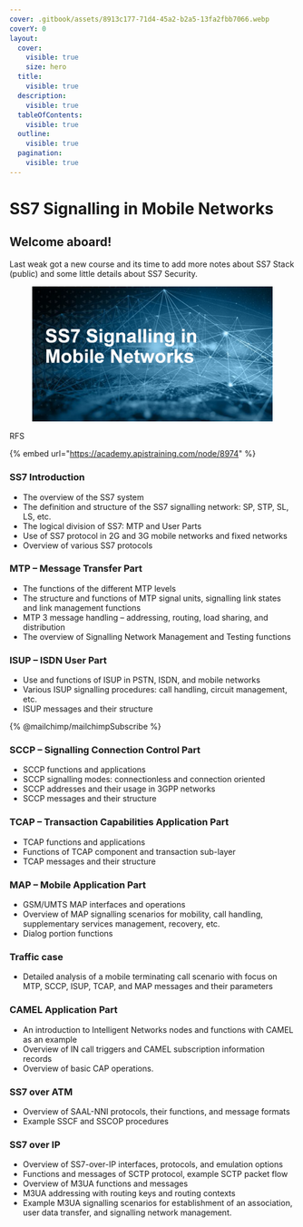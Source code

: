 ```yaml
---
cover: .gitbook/assets/8913c177-71d4-45a2-b2a5-13fa2fbb7066.webp
coverY: 0
layout:
  cover:
    visible: true
    size: hero
  title:
    visible: true
  description:
    visible: true
  tableOfContents:
    visible: true
  outline:
    visible: true
  pagination:
    visible: true
---
```


# SS7 Signalling in Mobile Networks

## Welcome aboard!

Last weak got a new course and its time to add more notes about SS7 Stack (public) and some little details about SS7 Security.

<figure><img src=".gitbook/assets/image (2).png" alt=""><figcaption></figcaption></figure>

RFS

{% embed url="https://academy.apistraining.com/node/8974" %}

### SS7 Introduction

* The overview of the SS7 system
* The definition and structure of the SS7 signalling network: SP, STP, SL, LS, etc.
* The logical division of SS7: MTP and User Parts
* Use of SS7 protocol in 2G and 3G mobile networks and fixed networks
* Overview of various SS7 protocols

### MTP – Message Transfer Part

* The functions of the different MTP levels
* The structure and functions of MTP signal units, signalling link states and link management functions
* MTP 3 message handling – addressing, routing, load sharing, and distribution
* The overview of Signalling Network Management and Testing functions

### ISUP – ISDN User Part

* Use and functions of ISUP in PSTN, ISDN, and mobile networks
* Various ISUP signalling procedures: call handling, circuit management, etc.
* ISUP messages and their structure

{% @mailchimp/mailchimpSubscribe %}

### SCCP – Signalling Connection Control Part

* SCCP functions and applications
* SCCP signalling modes: connectionless and connection oriented
* SCCP addresses and their usage in 3GPP networks
* SCCP messages and their structure

### TCAP – Transaction Capabilities Application Part

* TCAP functions and applications
* Functions of TCAP component and transaction sub-layer
* TCAP messages and their structure

### MAP – Mobile Application Part

* GSM/UMTS MAP interfaces and operations
* Overview of MAP signalling scenarios for mobility, call handling, supplementary services management, recovery, etc.
* Dialog portion functions

### Traffic case

* Detailed analysis of a mobile terminating call scenario with focus on MTP, SCCP, ISUP, TCAP, and MAP messages and their parameters

### CAMEL Application Part

* An introduction to Intelligent Networks nodes and functions with CAMEL as an example
* Overview of IN call triggers and CAMEL subscription information records
* Overview of basic CAP operations.

### SS7 over ATM

* Overview of SAAL-NNI protocols, their functions, and message formats
* Example SSCF and SSCOP procedures

### SS7 over IP

* Overview of SS7-over-IP interfaces, protocols, and emulation options
* Functions and messages of SCTP protocol, example SCTP packet flow
* Overview of M3UA functions and messages
* M3UA addressing with routing keys and routing contexts
* Example M3UA signalling scenarios for establishment of an association, user data transfer, and signalling network management.
